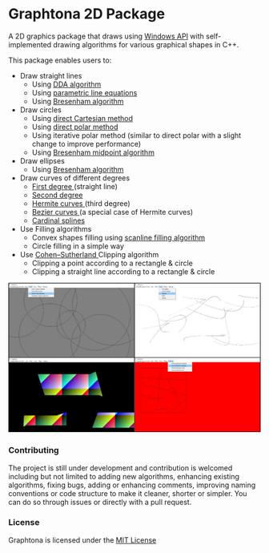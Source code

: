 # Graphtona 2D Package
A 2D graphics package that draws using <a href="https://en.wikipedia.org/wiki/Windows_API">Windows API</a> with self-implemented drawing algorithms for various graphical shapes in C++.

This package enables users to:

- Draw straight lines
	- Using <a href="https://en.wikipedia.org/wiki/Digital_differential_analyzer_(graphics_algorithm)"> DDA algorithm </a>
	- Using <a href="https://en.wikipedia.org/wiki/Parametric_equation"> parametric line equations </a>
	- Using <a href="https://en.wikipedia.org/wiki/Bresenham%27s_line_algorithm"> Bresenham algorithm </a>
- Draw circles
	- Using <a href="https://en.wikipedia.org/wiki/Circle#Cartesian_coordinates"> direct Cartesian method </a>
	- Using <a href="https://en.wikipedia.org/wiki/Circle#Polar_coordinates"> direct polar method </a>
	- Using iterative polar method (similar to direct polar with a slight change to improve performance)
	- Using <a href="https://en.wikipedia.org/wiki/Midpoint_circle_algorithm"> Bresenham midpoint algorithm </a>
- Draw ellipses
	- Using <a href="https://en.wikipedia.org/wiki/Ellipse#Computer_graphics"> Bresenham algorithm </a>
- Draw curves of different degrees
	- <a href="https://en.wikipedia.org/wiki/List_of_curves#Degree_1"> First degree </a> (straight line)
	- <a href="https://en.wikipedia.org/wiki/List_of_curves#Degree_2"> Second degree </a>
	- <a href="https://en.wikipedia.org/wiki/Cubic_Hermite_spline"> Hermite curves </a> (third degree)
	- <a href="https://en.wikipedia.org/wiki/B%C3%A9zier_curve"> Bezier curves </a> (a special case of Hermite curves)
	- <a href="https://en.wikipedia.org/wiki/Cubic_Hermite_spline#Cardinal_spline"> Cardinal splines </a>
- Use Filling algorithms
	- Convex shapes filling using <a href="https://en.wikipedia.org/wiki/Flood_fill#Scanline_fill"> scanline filling algorithm </a>
	- Circle filling in a simple way
- Use <a href="https://en.wikipedia.org/wiki/Cohen%E2%80%93Sutherland_algorithm"> Cohen–Sutherland </a> Clipping algorithm
	- Clipping a point according to a rectangle & circle
	- Clipping a straight line according to a rectangle & circle


![alt tag](https://raw.githubusercontent.com/mis94/Graphtona-2D-Package/master/Screenshot.jpg)


### Contributing
The project is still under development and contribution is welcomed including but not limited to adding new algorithms, enhancing existing algorithms, fixing bugs, adding or enhancing comments, improving naming conventions or code structure to make it cleaner, shorter or simpler. You can do so through issues or directly with a pull request.

### License
Graphtona is licensed under the <a href="https://github.com/mis94/Graphtona-2D-Package/blob/master/LICENSE.md"> MIT License </a>

